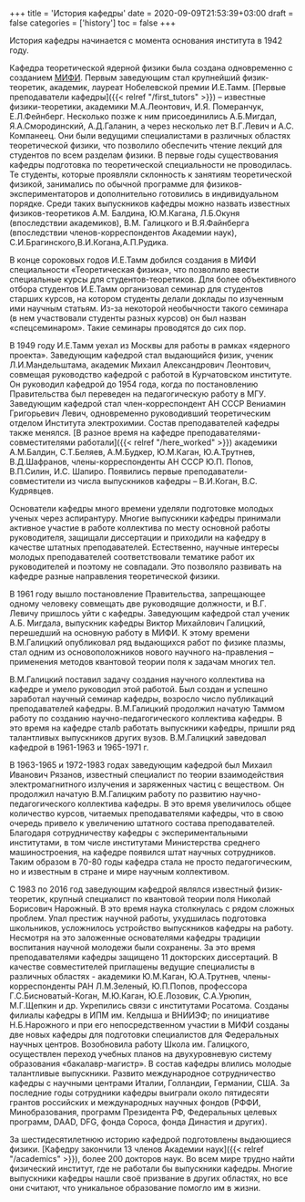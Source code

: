 +++
title = 'История кафедры'
date = 2020-09-09T21:53:39+03:00
draft = false
categories = ['history']
toc = false
+++

История кафедры начинается с момента основания института в 1942 году.

Кафедра  теоретической ядерной физики была создана одновременно с созданием [МИФИ](https://mephi.ru). Первым  заведующим стал  крупнейший  физик-теоретик, академик, лауреат  Нобелевской премии И.Е.Тамм.  [Первые  преподаватели  кафедры]({{< relref "/first_tutors" >}}) – известные физики-теоретики, академики М.А.Леонтович, И.Я. Померанчук, Е.Л.Фейнберг. Несколько позже к ним присоединились А.Б.Мигдал, Я.А.Смородинский, А.Д.Галанин, а через несколько лет В.Г.Левич и А.С. Компанеец. Они  были ведущими  специалистами  в  различных областях теоретической физики, что позволило обеспечить чтение лекций для студентов по всем разделам физики. В первые годы существования кафедры подготовка по теоретической специальности не проводилась. Те студенты, которые проявляли склонность к занятиям теоретической физикой, занимались по обычной программе для физиков-экспериментаторов и дополнительно готовились в индивидуальном порядке. Среди таких выпускников кафедры можно назвать известных физиков-теоретиков А.М. Балдина, Ю.М.Кагана, Л.Б.Окуня (впоследствии академиков), В.М. Галицкого и В.Я.Файнберга (впоследствии членов-корреспондентов Академии наук), С.И.Брагинского,В.И.Когана,А.П.Рудика.

В конце сороковых годов И.Е.Тамм добился создания в МИФИ специальности «Теоретическая физика», что позволило ввести специальные курсы для студентов-теоретиков. Для более объективного отбора студентов И.Е.Тамм организовал семинар для студентов старших курсов, на котором студенты делали доклады по изученным ими научным статьям. Из-за некоторой необычности такого семинара (в нем участвовали студенты разных курсов) он был назван «спецсеминаром». Такие семинары проводятся до сих пор.

В 1949 году И.Е.Тамм уехал из Москвы для работы в рамках «ядерного проекта». Заведующим кафедрой стал выдающийся физик, ученик Л.И.Мандельштама, академик Михаил Александрович Леонтович, совмещая руководство кафедрой с работой в Курчатовском институте. Он руководил кафедрой до 1954 года, когда по постановлению Правительства был переведен на педагогическую работу в МГУ. Заведующим кафедрой стал член-корреспондент АН СССР Вениамин Григорьевич Левич, одновременно руководивший теоретическим отделом Института электрохимии. Состав преподавателей кафедры также менялся. [В разное время на кафедре преподавателями-совместителями работали]({{< relref "/here_worked" >}}) академики А.М.Балдин, С.Т.Беляев, А.М.Будкер, Ю.М.Каган, Ю.А.Трутнев, В.Д.Шафранов, члены-корреспонденты АН  СССР Ю.П. Попов, В.П.Силин, И.С. Шапиро. Появились первые преподаватели-совместители из числа выпускников кафедры – В.И.Коган, В.С. Кудрявцев.

Основатели кафедры много времени уделяли подготовке молодых ученых через аспирантуру. Многие выпускники кафедры принимали активное участие в работе коллектива по месту основной работы руководителя, защищали диссертации и приходили на кафедру в качестве штатных преподавателей. Естественно, научные интересы молодых преподавателей соответствовали тематике работ их руководителей и поэтому не совпадали. Это позволяло развивать  на кафедре разные направления теоретической физики.

В 1961 году вышло постановление Правительства, запрещающее одному человеку совмещать две руководящие должности, и В.Г. Левичу пришлось уйти с кафедры. Заведующим кафедрой стал ученик А.Б. Мигдала, выпускник кафедры Виктор Михайлович Галицкий, перешедший на основную работу в МИФИ. К этому времени В.М.Галицкий опубликовал ряд выдающихся работ по физике плазмы, стал одним из основоположников нового научного на-правления – применения методов квантовой теории поля к задачам многих тел.

В.М.Галицкий поставил задачу создания научного коллектива на кафедре и умело руководил этой работой. Был создан и успешно заработал научный семинар кафедры, возросло число публикаций преподавателей кафедры. В.М.Галицкий продолжил начатую Таммом работу по созданию научно-педагогического коллектива кафедры. В это время на кафедре сталb работать выпускники кафедры, пришли ряд талантливых выпускников других вузов. В.М.Галицкий заведовал кафедрой в 1961-1963 и 1965-1971 г.

В 1963-1965 и 1972-1983 годах заведующим кафедрой был Михаил Иванович Рязанов, известный специалист по теории взаимодействия электромагнитного излучения и заряженных частиц с веществом. Он продолжил начатую В.М.Галицким работу по развитию научно-педагогического коллектива кафедры. В это время увеличилось  общее количество курсов, читаемых преподавателями кафедры, что в свою очередь привело к увеличению штатного состава преподавателей. Благодаря сотрудничеству кафедры с экспериментальными институтами, в том числе институтами Министерства среднего машиностроения, на кафедре появился штат научных сотрудников. Таким образом в 70-80 годы кафедра стала не просто педагогическим, но и известным в стране и мире научным коллективом.

С 1983 по 2016 год заведующим кафедрой являлся известный физик-теоретик, крупный специалист по квантовой теории поля Николай Борисович Нарожный. В это время наука столкнулась с рядом сложных проблем. Упал престиж научной работы, ухудшилась подготовка школьников, усложнилось устройство выпускников кафедры на работу. Несмотря на это заложенные основателями кафедры традиции воспитания научной молодежи были сохранены. За это время преподавателями кафедры защищено 11 докторских диссертаций. В  качестве совместителей приглашены ведущие специалисты в различных областях - академики Ю.М.Каган, Ю.А.Трутнев, члены-корреспонденты РАН Л.М.Зеленый, Ю.П.Попов, профессора Г.С.Бисноватый-Коган, М.Ю.Каган, Ю.Е.Лозовик, С.А.Урюпин,  М.Г.Щепкин и др. Укрепились связи с институтами Росатома. Созданы филиалы кафедры в ИПМ им. Келдыша и ВНИИЭФ; по инициативе Н.Б.Нарожного и при его непосредственном участии в МИФИ созданы две новых кафедры для подготовки специалистов для Федеральных научных центров. Возобновила работу Школа им. Галицкого, осуществлен переход учебных планов на двухуровневую систему образования «бакалавр-магистр». В состав кафедры влились молодые талантливые выпускники. Развито международное сотрудничество кафедры с  научными центрами Италии, Голландии, Германии, США. За последние годы сотрудники кафедры выиграли около пятидесяти грантов российских и международных научных фондов (РФФИ, Минобразования, программ Президента РФ, Федеральных целевых программ, DAAD, DFG, фонда Сороса, фонда Династия и других).

За шестидесятилетнюю историю  кафедрой  подготовлены  выдающиеся физики. [Кафедру закончили 13 членов Академии наук]({{< relref "/academics" >}}), более  200 докторов наук. Во  всем  мире  трудно найти физический  институт, где не работали бы выпускники кафедры. Многие выпускники кафедры нашли своё призвание в других областях, но все они считают, что уникальное образование помогло им в жизни.